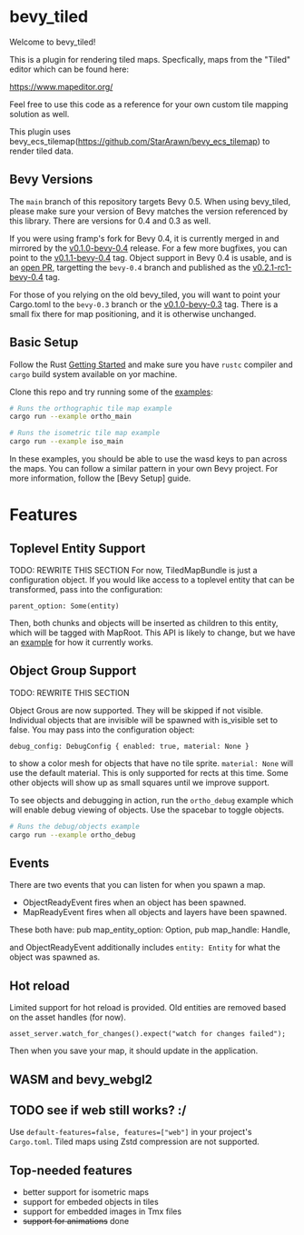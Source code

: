 # bevy_tiled

Welcome to bevy_tiled!

This is a plugin for rendering tiled maps. Specfically, maps from the "Tiled" editor which can be found here:

https://www.mapeditor.org/

Feel free to use this code as a reference for your own custom tile mapping solution as well.

This plugin uses bevy_ecs_tilemap(https://github.com/StarArawn/bevy_ecs_tilemap) to render tiled data.

## Bevy Versions

The `main` branch of this repository targets Bevy 0.5. When using bevy_tiled, please make sure your version of Bevy matches the version referenced by this library. There are versions for 0.4 and 0.3 as well.

If you were using framp's fork for Bevy 0.4, it is currently merged in and mirrored by the [v0.1.0-bevy-0.4](https://github.com/StarArawn/bevy_tiled/releases/tag/v0.1.0-bevy-0.4) release. For a few more bugfixes, you can point to the [v0.1.1-bevy-0.4](https://github.com/StarArawn/bevy_tiled/releases/tag/v0.1.1-bevy-0.4) tag. Object support in Bevy 0.4 is usable, and is an [open PR](https://github.com/StarArawn/bevy_tiled/pull/41), targetting the `bevy-0.4` branch and published as the [v0.2.1-rc1-bevy-0.4](https://github.com/StarArawn/bevy_tiled/releases/tag/v0.2.1-rc1-bevy-0.4) tag.

For those of you relying on the old bevy_tiled, you will want to point your Cargo.toml to the `bevy-0.3` branch or the [v0.1.0-bevy-0.3](https://github.com/StarArawn/bevy_tiled/releases/tag/v0.1.0-bevy-0.3) tag. There is a small fix there for map positioning, and it is otherwise unchanged.

## Basic Setup

Follow the Rust [Getting Started](https://www.rust-lang.org/learn/get-started) and make sure you have `rustc` compiler and `cargo` build system available on yor machine.

Clone this repo and try running some of the [examples](/examples):

```sh
# Runs the orthographic tile map example
cargo run --example ortho_main
```

```sh
# Runs the isometric tile map example
cargo run --example iso_main
```

In these examples, you should be able to use the wasd keys to pan across the maps. You can follow a similar pattern in your own Bevy project. For more information, follow the [Bevy Setup] guide.

# Features
## Toplevel Entity Support

TODO: REWRITE THIS SECTION
For now, TiledMapBundle is just a configuration object. If you would like access to a toplevel entity that can be transformed, pass into the configuration:

    parent_option: Some(entity)

Then, both chunks and objects will be inserted as children to this entity, which will be tagged with MapRoot. This API is likely to change, but we have an [example](/examples/parent_entity.rs) for how it currently works.
## Object Group Support

TODO: REWRITE THIS SECTION

Object Grous are now supported. They will be skipped if not visible. Individual objects that are invisible
will be spawned with is_visible set to false. You may pass into the configuration object:

    debug_config: DebugConfig { enabled: true, material: None }

to show a color mesh for objects that have no tile sprite. `material: None` will use the default material.
This is only supported for rects at this time. Some other objects will show up as small squares until we improve support.

To see objects and debugging in action, run the `ortho_debug` example which will enable debug viewing of objects.
Use the spacebar to toggle objects.

```sh
# Runs the debug/objects example
cargo run --example ortho_debug
```

## Events

There are two events that you can listen for when you spawn a map.

- ObjectReadyEvent fires when an object has been spawned.
- MapReadyEvent fires when all objects and layers have been spawned.

These both have:
    pub map_entity_option: Option<Entity>,
    pub map_handle: Handle<Map>,

and ObjectReadyEvent additionally includes `entity: Entity` for what the object was spawned as.

## Hot reload

Limited support for hot reload is provided. Old entities are removed based on the asset handles (for now).

    asset_server.watch_for_changes().expect("watch for changes failed");

Then when you save your map, it should update in the application.

## WASM and bevy_webgl2

## TODO see if web still works? :/

Use `default-features=false, features=["web"]` in your project's `Cargo.toml`. Tiled maps using Zstd compression are not supported.

## Top-needed features

  * better support for isometric maps
  * support for embeded objects in tiles
  * support for embedded images in Tmx files
  * ~~support for animations~~ done
